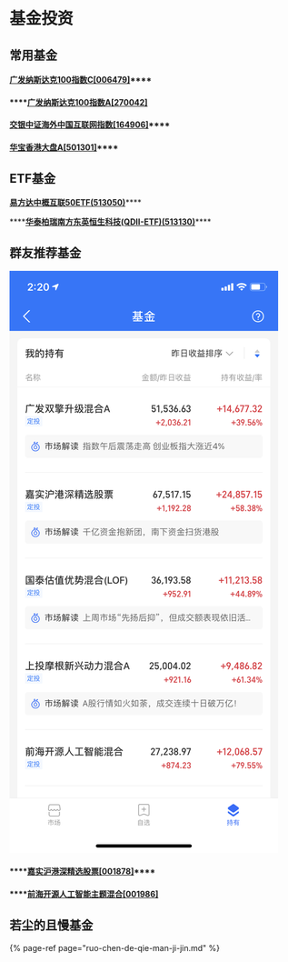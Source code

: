# 基金投资

## 常用基金

#### [**广发纳斯达克100指数C\[006479\]**](http://fund.eastmoney.com/006479.html)\*\*\*\*

#### \*\*\*\*[广发纳斯达克100指数A\[270042\]](http://fund.eastmoney.com/270042.html)

#### [**交银中证海外中国互联网指数\[164906\]**](http://fund.eastmoney.com/164906.html)\*\*\*\*

#### [**华宝香港大盘A\[501301\]**](http://fund.eastmoney.com/501301.html)\*\*\*\*

## **ETF基金**

[**易方达中概互联50ETF\(513050\)**](http://fund.eastmoney.com/513050.html)\*\*\*\*

\*\*\*\*[**华泰柏瑞南方东英恒生科技\(QDII-ETF\)\(513130\)**](http://fund.eastmoney.com/513130.html)\*\*\*\*

## 群友推荐基金

![](../../.gitbook/assets/2836d1dd67fb0fb86288f409a551e21e.png)

#### \*\*\*\*[**嘉实沪港深精选股票\[001878\]**](http://fund.eastmoney.com/001878.html)\*\*\*\*

#### \*\*\*\*[前海开源人工智能主题混合\[001986\]](http://fund.eastmoney.com/001986.html)

## 若尘的且慢基金

{% page-ref page="ruo-chen-de-qie-man-ji-jin.md" %}





